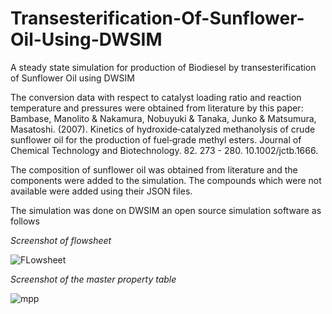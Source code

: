 # Transesterification-Of-Sunflower-Oil-Using-DWSIM
A steady state simulation for production of Biodiesel by transesterification of Sunflower Oil using DWSIM

The conversion data with respect to catalyst loading ratio and reaction temperature and pressures were obtained from literature by this paper: Bambase, Manolito & Nakamura, Nobuyuki & Tanaka, Junko & Matsumura, Masatoshi. (2007). Kinetics of hydroxide‐catalyzed methanolysis of crude sunflower oil for the production of fuel‐grade methyl esters. Journal of Chemical Technology and Biotechnology. 82. 273 - 280. 10.1002/jctb.1666. 

The composition of sunflower oil was obtained from literature and the components were added to the simulation. The compounds which were not available were added using their JSON files.

The simulation was done on DWSIM an open source simulation software as follows

*Screenshot of flowsheet*

![FLowsheet](https://user-images.githubusercontent.com/87444991/137970661-f360911c-f9dd-4c23-83f3-e134f01be09f.JPG)

*Screenshot of the master property table*

![mpp](https://user-images.githubusercontent.com/87444991/137970832-881b084a-5668-4930-bece-bb7d6bffd54f.JPG)


